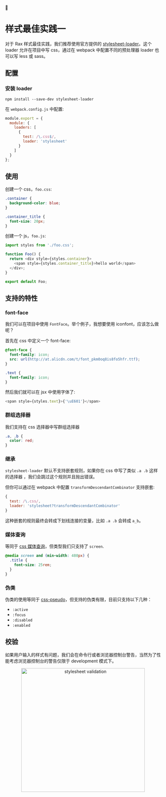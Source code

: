 
#  样式最佳实践一

对于 Rax 样式最佳实践，我们推荐使用官方提供的 [stylesheet-loader](https://github.com/alibaba/rax/blob/master/packages/stylesheet-loader/README.md)。这个 loader 允许在项目中写 css，通过在 webpack 中配置不同的预处理器 loader 也可以写 less 或 sass。

## 配置

### 安装 loader

```
npm install --save-dev stylesheet-loader
```

在 `webpack.config.js` 中配置:
```js
module.export = {
  module: {
    loaders: [
      {
        test: /\.css$/,
        loader: 'stylesheet'
      }
    ]
  }
};
```

## 使用

创建一个 css，`foo.css`:
```css
.container {
  background-color: blue;
}

.container_title {
  font-size: 20px;
}
```

创建一个 js，`foo.js`:
```js
import styles from './foo.css';

function Foo() {
  return <div style={styles.container}>
    <span style={styles.container_title}>hello world</span>
  </div>;
}

export default Foo;
```

## 支持的特性

### font-face

我们可以在项目中使用 `FontFace`。举个例子，我想要使用 iconfont，应该怎么做呢？

首先在 css 中定义一个 font-face:
```css
@font-face {
  font-family: icon;
  src: url(http://at.alicdn.com/t/font_pkm0oq8is8fo5hfr.ttf);
}

.text {
  font-family: icon;
}
```

然后我们就可以在 jsx 中使用字体了:
```js
<span style={styles.text}>{'\uE601'}</span>
```

### 群组选择器

我们支持在 css 选择器中写群组选择器

```css
.a, .b {
  color: red;
}
```

### 继承

`stylesheet-loader` 默认不支持嵌套规则，如果你在 css 中写了类似 `.a .b` 这样的选择器 ，我们会跳过这个规则并且抛出错误。

但你可以通过在 webpack 中配置 `transformDescendantCombinator` 支持嵌套:
```js
{
  test: /\.css/,
  loader: 'stylesheet?transformDescendantCombinator'
}
```

这种嵌套的规则最终会转成下划线连接的变量，比如 `.a .b` 会转成 `a_b`。

### 媒体查询

等同于 [css 媒体查询](https://developer.mozilla.org/en-US/docs/Web/CSS/@media)，但类型我们只支持了 `screen`.

```css
@media screen and (min-width: 480px) {
  .title {
    font-size: 25rem;
  }
}
```

### 伪类

伪类的使用等同于 [css-pseudo](https://developer.mozilla.org/en-US/docs/Web/CSS/Pseudo-classes)，但支持的伪类有限，目前只支持以下几种：

* `:active`
* `:focus`
* `:disabled`
* `:enabled`

## 校验

如果用户输入的样式有问题，我们会在命令行或者浏览器控制台警告，当然为了性能考虑浏览器控制台的警告仅限于 development 模式下。

<p align="center">
  <img alt="stylesheet validation" src="https://gw.alicdn.com/tfs/TB1EHgXPXXXXXc3XVXXXXXXXXXX-1324-208.png" width="400">
</p>

